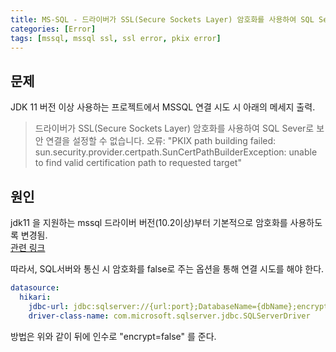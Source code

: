 ```yaml
---
title: MS-SQL - 드라이버가 SSL(Secure Sockets Layer) 암호화를 사용하여 SQL Sever로 보안 연결을 설정할 수 없습니다.
categories: [Error]
tags: [mssql, mssql ssl, ssl error, pkix error]
---
```


## 문제

JDK 11 버전 이상 사용하는 프로젝트에서 MSSQL 연결 시도 시 아래의 메세지 출력.

> 드라이버가 SSL(Secure Sockets Layer) 암호화를 사용하여 SQL Sever로 보안 연결을 설정할 수 없습니다. 오류: "PKIX path building failed: sun.security.provider.certpath.SunCertPathBuilderException: unable to find valid certification path to requested target"

## 원인

jdk11 을 지원하는 mssql 드라이버 버전(10.2이상)부터 기본적으로 암호화를 사용하도록 변경됨.
<br/> [관련 링크](https://docs.microsoft.com/en-us/sql/connect/jdbc/release-notes-for-the-jdbc-driver?view=sql-server-ver16)

따라서, SQL서버와 통신 시 암호화를 false로 주는 옵션을 통해 연결 시도를 해야 한다.

```yml
datasource:
  hikari:
    jdbc-url: jdbc:sqlserver://{url:port};DatabaseName={dbName};encrypt=false
    driver-class-name: com.microsoft.sqlserver.jdbc.SQLServerDriver
```

방법은 위와 같이 뒤에 인수로 "encrypt=false" 를 준다.
